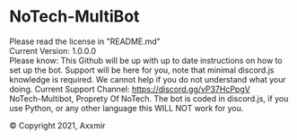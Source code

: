 # NoTech-MultiBot
Please read the license in "README.md"   
Current Version: 1.0.0.0  
Please know: This Github will be up with up to date instructions on how to set up the bot.  Support will be here for you, note that minimal discord.js knowledge is required. We cannot help if you do not understand what your doing.
Current Support Channel: https://discord.gg/vP37HcPpgV  
NoTech-Multibot, Proprety Of NoTech.
The bot is coded in discord.js, if you use Python, or any other language this WILL NOT work for you.


© Copyright 2021, Axxmir
